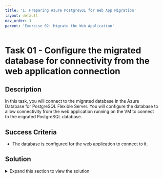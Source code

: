 ```yaml
---
title: '1. Preparing Azure PostgreSQL for Web App Migration'
layout: default
nav_order: 1
parent: 'Exercise 02: Migrate the Web Application'
---
```


# Task 01 - Configure the migrated database for connectivity from the web application connection

## Description

In this task, you will connect to the migrated database in the Azure Database for PostgreSQL Flexible Server. You will configure the database to allow connectivity from the web application running on the VM to connect to the migrated PostgreSQL database.

## Success Criteria

* The database is configured for the web application to connect to it.

## Solution

<details markdown="block">
<summary>Expand this section to view the solution</summary>

1. In the **Azure Portal**, navigate to the **Resource Group** that you created for this lab, then select the Azure Database for PostgreSQL Flexible Server you just created.

1. Go to Networking in the left hand pane or search for `Networking` in search

    ![Networking is hihghlighted.](../../resources/images/lab02_01_PostgreSQLFlexibleServer_Network.png "Networking")

1. Click on the Private Endpoin link

     ![Click on the private endpoint link](../../resources/images/lab02_01_PostgreSQLFlexibleServer_PrivateEndpoint_1.png "Private EndPoint")

1. Click on DNS configuration or use search to find it

    ![Click on the DNS configuration option](../../resources/images/lab02_01_PostgreSQLFlexibleServer_PrivateEndpoint_2.png "DNS configuration")

1. This will bring up the IP address that the private endpoint for PostgreSQL Flexible Server is using. You will use this IP address to connect via the bastion session.

    ![Obtaining the IP address for connecting to the Private Endpoint](../../resources/images/lab02_01_PostgreSQLFlexibleServer_PrivateEndpoint_3.png "IP Address")

1. In the **Azure Portal**, navigate to the **Resource Group** that you created for this lab, then select the **On-premises APP VM** named similar to `terrafirm-onprem-app-vm`.

    ![The Resource group with on-premises workload VM highlighted.](../../resources/images/lab02_02_VirtualMachine.png "Azure resource group")

1. On the **Virtual Machine** blade, either use the Search function in the left hand menu or click on Bastion. We will use a bastion host as the method to connect to our VMs as this is a more secure method.

    ![The Virtual machine blade searching for "Bastion".](../../resources/images/lab00_02_BastionSearch.png "Search for Bastion")

    ![The Virtual machine blade with Bastion selected.](../../resources/images/lab00_02_Bastion.png "Bastion")

1. Within the **Bastion** page, enter the following:
    1. **Authentication Type**    VM Password
    1. **Username**               demouser
    1. **VM Password**            <`the secure password you created when you created the VMs in Task01`>

     ![The Bastion Connection page.](../../resources/images/lab00_02_BastionConnection.png "Setup for Bastion")

    >**Note**: You may need to allow popups if they are blocked in your browser.

1. When connectioned to the VM via the Bastion host you will get a screen like this:

    ![Copnnection via Bastion host.](../../resources/images/lab00_02_BastionConnected.png "Bastion Connected")

1. Once connected via Bastion, run the following command to install the git utility on the server by using the clipboard within the session:

    ![Clipboard within the Bastion session.](../../resources/images/lab00_02_BastionClipboard.png "Bastion Clipboard")

1. Click the arrows which will expand the window

     ![Clipboard within the Bastion session.](../../resources/images/lab00_02_UsingBastionClipboard_1.png "Bastion Clipboard")

1. Within the clipboard windows enter the following (replacing **10.2.0.4** with the IP address of your private endpoint)

    ``` bash
    psql -h 10.2.0.4 -p 5432 -U pgadmin northwind
    
    ```

    Enter the password for the **PGAdmin** login you created in the previous task.

    ![Connecting to the Flexible Server within the Bastion session.](../../resources/images/lab02_01_PostgreSQLFlexibleServer_Connection_Bastion.png "Bastion Clipboard")

1. You need to bring across the user and permissions for the web application to connect to the database. Which requires running a setup script in the migrated database. Run the script below in the bastion clipboard:

    ``` sql
    CREATE USER demouser WITH PASSWORD 'demopass123';
    GRANT SELECT ON ALL TABLES IN SCHEMA public TO demouser;
    GRANT EXECUTE ON ALL FUNCTIONS IN SCHEMA public TO demouser;
    ```

    ![Running the SQL script when connected to the database using Cloud Shell](../../resources/images/lab02_01_RunDatabaseScript.png "SQL script run against database")

1. You can quit out of the psql client session by typing the following:

    ``` bash
    \q
    ```

At this point, things are ready for you to configure the web application to use the migrated database.

</details>
